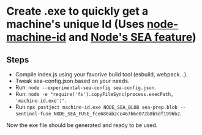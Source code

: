# Create .exe to quickly get a machine's unique Id (Uses [node-machine-id](https://github.com/automation-stack/node-machine-id) and [Node's SEA feature](https://nodejs.org/api/single-executable-applications.html))

## Steps

- Compile index.js using your favorive build tool (esbuild, webpack...).
- Tweak sea-config.json based on your needs.
- Run: `node --experimental-sea-config sea-config.json`.
- Run: `node -e "require('fs').copyFileSync(process.execPath, 'machine-id.exe')"`.
- Run `npx postject machine-id.exe NODE_SEA_BLOB sea-prep.blob --sentinel-fuse NODE_SEA_FUSE_fce680ab2cc467b6e072b8b5df1996b2`.

Now the exe file should be generated and ready to be used.
